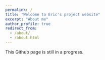 ```yaml
---
permalink: /
title: "Welcome to Eric's project website"
excerpt: "About me"
author_profile: true
redirect_from: 
  - /about/
  - /about.html
---
```


This Github page is still in a progress.


